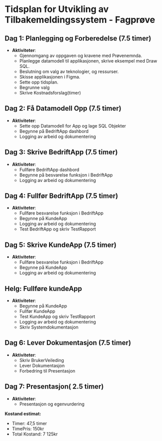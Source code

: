 # Tidsplan for Utvikling av Tilbakemeldingssystem - Fagprøve

## Dag 1: Planlegging og Forberedelse (7.5 timer)
- **Aktiviteter**:
  - Gjennomgang av oppgaven og kravene med Prøvenemnda.
  - Planlegge datamodell til applikasjonen, skrive eksempel med Draw SQL.
  - Beslutning om valg av teknologier, og ressurser.
  - Skisse applikasjonen i Figma.
  - Sette opp tidsplan.
  - Begrunne valg
  - Skrive Kostnadsforslag(timer)

## Dag 2: Få Datamodell Opp (7.5 timer)
- **Aktiviteter**:
  - Sette opp Datamodell for App og lage SQL Objekter 
  - Begynne på BedriftApp dashbord
  - Logging av arbeid og dokumentering

## Dag 3: Skrive BedriftApp (7.5 timer)
- **Aktiviteter**:
  - Fullføre BedriftApp dashbord
  - Begynne på besvarelse funksjon i BedriftApp
  - Logging av arbeid og dokumentering

## Dag 4: Fullfør BedriftApp (7.5 timer)
- **Aktiviteter**:
  - Fullføre besvarelse funksjon i BedriftApp
  - Begynne på KundeApp
  - Logging av arbeid og dokumentering
  - Test BedriftApp og skriv TestRapport

## Dag 5: Skrive KundeApp (7.5 timer)
- **Aktiviteter**:
  - Fullføre besvarelse funksjon i BedriftApp
  - Begynne på KundeApp
  - Logging av arbeid og dokumentering
    
## Helg: Fullføre kundeApp
- **Aktiviteter**:
  - Begynne på KundeApp
  - Fullfør KundeApp
  - Test KundeApp og skriv TestRapport
  - Logging av arbeid og dokumentering
  - Skriv Systemdokumentasjon
    
## Dag 6: Lever Dokumentasjon (7.5 timer)
- **Aktiviteter**:
  - Skriv BrukerVeileding
  - Lever Dokumentasjon
  - Forbedring til Presentasjon
    
## Dag 7: Presentasjon( 2.5 timer)
- **Aktiviteter**:
  - Presentasjon og egenvurdering

**Kostand estimat:**
- Timer: 47,5 timer
- TimePris: 150kr
- Total Kostand: 7 125kr
